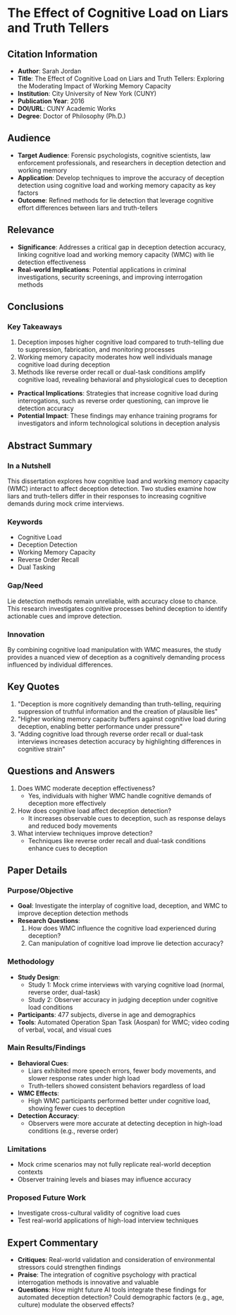 # The Effect of Cognitive Load on Liars and Truth Tellers

## Citation Information

* **Author**: Sarah Jordan
* **Title**: The Effect of Cognitive Load on Liars and Truth Tellers: Exploring the Moderating Impact of Working Memory Capacity
* **Institution**: City University of New York (CUNY)
* **Publication Year**: 2016
* **DOI/URL**: CUNY Academic Works
* **Degree**: Doctor of Philosophy (Ph.D.)

## Audience

* **Target Audience**: Forensic psychologists, cognitive scientists, law enforcement professionals, and researchers in deception detection and working memory
* **Application**: Develop techniques to improve the accuracy of deception detection using cognitive load and working memory capacity as key factors
* **Outcome**: Refined methods for lie detection that leverage cognitive effort differences between liars and truth-tellers

## Relevance

* **Significance**: Addresses a critical gap in deception detection accuracy, linking cognitive load and working memory capacity (WMC) with lie detection effectiveness
* **Real-world Implications**: Potential applications in criminal investigations, security screenings, and improving interrogation methods

## Conclusions

### Key Takeaways

1. Deception imposes higher cognitive load compared to truth-telling due to suppression, fabrication, and monitoring processes
2. Working memory capacity moderates how well individuals manage cognitive load during deception
3. Methods like reverse order recall or dual-task conditions amplify cognitive load, revealing behavioral and physiological cues to deception

* **Practical Implications**: Strategies that increase cognitive load during interrogations, such as reverse order questioning, can improve lie detection accuracy
* **Potential Impact**: These findings may enhance training programs for investigators and inform technological solutions in deception analysis

## Abstract Summary

### In a Nutshell

This dissertation explores how cognitive load and working memory capacity (WMC) interact to affect deception detection. Two studies examine how liars and truth-tellers differ in their responses to increasing cognitive demands during mock crime interviews.

### Keywords

* Cognitive Load
* Deception Detection
* Working Memory Capacity
* Reverse Order Recall
* Dual Tasking

### Gap/Need

Lie detection methods remain unreliable, with accuracy close to chance. This research investigates cognitive processes behind deception to identify actionable cues and improve detection.

### Innovation

By combining cognitive load manipulation with WMC measures, the study provides a nuanced view of deception as a cognitively demanding process influenced by individual differences.

## Key Quotes

1. "Deception is more cognitively demanding than truth-telling, requiring suppression of truthful information and the creation of plausible lies"
2. "Higher working memory capacity buffers against cognitive load during deception, enabling better performance under pressure"
3. "Adding cognitive load through reverse order recall or dual-task interviews increases detection accuracy by highlighting differences in cognitive strain"

## Questions and Answers

1. Does WMC moderate deception effectiveness?
   * Yes, individuals with higher WMC handle cognitive demands of deception more effectively
2. How does cognitive load affect deception detection?
   * It increases observable cues to deception, such as response delays and reduced body movements
3. What interview techniques improve detection?
   * Techniques like reverse order recall and dual-task conditions enhance cues to deception

## Paper Details

### Purpose/Objective

* **Goal**: Investigate the interplay of cognitive load, deception, and WMC to improve deception detection methods
* **Research Questions**:
  1. How does WMC influence the cognitive load experienced during deception?
  2. Can manipulation of cognitive load improve lie detection accuracy?

### Methodology

* **Study Design**:
  * Study 1: Mock crime interviews with varying cognitive load (normal, reverse order, dual-task)
  * Study 2: Observer accuracy in judging deception under cognitive load conditions
* **Participants**: 477 subjects, diverse in age and demographics
* **Tools**: Automated Operation Span Task (Aospan) for WMC; video coding of verbal, vocal, and visual cues

### Main Results/Findings

* **Behavioral Cues**:
  * Liars exhibited more speech errors, fewer body movements, and slower response rates under high load
  * Truth-tellers showed consistent behaviors regardless of load
* **WMC Effects**:
  * High WMC participants performed better under cognitive load, showing fewer cues to deception
* **Detection Accuracy**:
  * Observers were more accurate at detecting deception in high-load conditions (e.g., reverse order)

### Limitations

* Mock crime scenarios may not fully replicate real-world deception contexts
* Observer training levels and biases may influence accuracy

### Proposed Future Work

* Investigate cross-cultural validity of cognitive load cues
* Test real-world applications of high-load interview techniques

## Expert Commentary

* **Critiques**: Real-world validation and consideration of environmental stressors could strengthen findings
* **Praise**: The integration of cognitive psychology with practical interrogation methods is innovative and valuable
* **Questions**: How might future AI tools integrate these findings for automated deception detection? Could demographic factors (e.g., age, culture) modulate the observed effects?